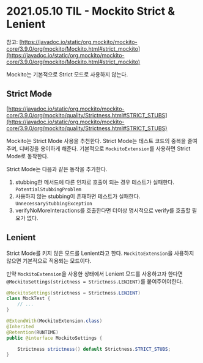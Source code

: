 # 2021.05.10 TIL - Mockito Strict & Lenient

참고: [https://javadoc.io/static/org.mockito/mockito-core/3.9.0/org/mockito/Mockito.html#strict_mockito](https://javadoc.io/static/org.mockito/mockito-core/3.9.0/org/mockito/Mockito.html#strict_mockito)

Mockito는 기본적으로 Strict 모드로 사용하지 않는다.

## Strict Mode

[https://javadoc.io/static/org.mockito/mockito-core/3.9.0/org/mockito/quality/Strictness.html#STRICT_STUBS](https://javadoc.io/static/org.mockito/mockito-core/3.9.0/org/mockito/quality/Strictness.html#STRICT_STUBS)

Mockito는 Strict Mode 사용을 추천한다. Strict Mode는 테스트 코드의 중복을 줄여주며, 디버깅을 용이하게 해준다. 기본적으로 `MockitoExtension`를 사용하면 Strict Mode로 동작한다.

Strict Mode는 다음과 같은 동작을 추가한다.

1. stubbing한 메서드에 다른 인자로 호출이 되는 경우 테스트가 실패한다. `PotentialStubbingProblem`
2. 사용하지 않는 stubbing이 존재하면 테스트가 실패한다. `UnnecessaryStubbingException`
3. verifyNoMoreInteractions를 호출한다면 더이상 명시적으로 verify를 호출할 필요가 없다.

## Lenient

Strict Mode를 키지 않은 모드를 Lenient라고 한다. `MockitoExtension`을 사용하지 않으면 기본적으로 적용되는 모드이다.

만약 `MockitoExtension`을 사용한 상태에서 Lenient 모드를 사용하고자 한다면 `@MockitoSettings(strictness = Strictness.LENIENT)`를 붙여주어야한다.

```java
@MockitoSettings(strictness = Strictness.LENIENT)
class MockTest {
    // ...
}
```

```java
@ExtendWith(MockitoExtension.class)
@Inherited
@Retention(RUNTIME)
public @interface MockitoSettings {

    Strictness strictness() default Strictness.STRICT_STUBS;
}
```
